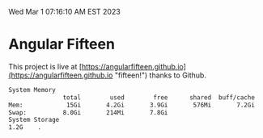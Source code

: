 Wed Mar  1 07:16:10 AM EST 2023

# Angular Fifteen


This project is live at [https://angularfifteen.github.io](https://angularfifteen.github.io "fifteen!") thanks to Github.

```bash
System Memory
               total        used        free      shared  buff/cache   available
Mem:            15Gi       4.2Gi       3.9Gi       576Mi       7.2Gi        10Gi
Swap:          8.0Gi       214Mi       7.8Gi
System Storage
1.2G	.
```

